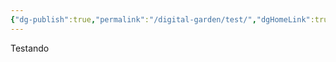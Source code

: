```yaml
---
{"dg-publish":true,"permalink":"/digital-garden/test/","dgHomeLink":true,"dgPassFrontmatter":false}
---
```



Testando
